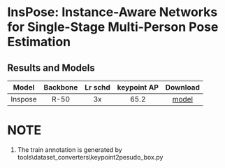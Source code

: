 # InsPose: Instance-Aware Networks for Single-Stage Multi-Person Pose Estimation

## Results and Models

|  Model  | Backbone | Lr schd | keypoint AP | Download |
|:-------:|:--------:|:-------:|:-----------:|:--------:|
| Inspose |  R-50    |  3x     |    65.2     | [model](https://download.openmmlab.com/mmdetection/v2.0/deformable_detr/deformable_detr_r50_16x2_50e_coco/deformable_detr_r50_16x2_50e_coco_20210419_220030-a12b9512.pth) |

# NOTE

1. The train annotation is generated by tools\dataset_converters\keypoint2pesudo_box.py
